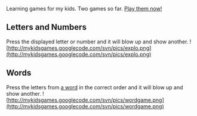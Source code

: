Learning games for my kids.  Two games so far.  [Play them now!](http://mykidsgames.googlecode.com/svn/bin/index.html)

## Letters and Numbers ##
Press the displayed letter or number and it will blow up and show another.
![http://mykidsgames.googlecode.com/svn/pics/explo.png](http://mykidsgames.googlecode.com/svn/pics/explo.png)

## Words ##
Press the letters from [a word](http://en.wikipedia.org/wiki/Dolch_word_list) in the correct order and it will blow up and show another.
![http://mykidsgames.googlecode.com/svn/pics/wordgame.png](http://mykidsgames.googlecode.com/svn/pics/wordgame.png)
